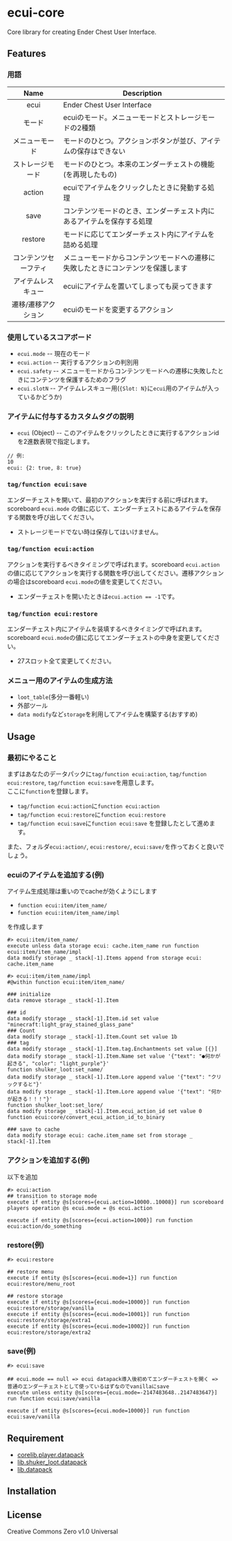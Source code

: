 ecui-core
==

Core library for creating Ender Chest User Interface.

## Features

### 用語

| Name | Description |
|:-:|-|
| ecui | Ender Chest User Interface |
| モード | ecuiのモード。メニューモードとストレージモードの2種類|
| メニューモード | モードのひとつ。アクションボタンが並び、アイテムの保存はできない |
| ストレージモード | モードのひとつ。本来のエンダーチェストの機能(を再現したもの) |
| action | ecuiでアイテムをクリックしたときに発動する処理 |
| save | コンテンツモードのとき、エンダーチェスト内にあるアイテムを保存する処理 |
| restore | モードに応じてエンダーチェスト内にアイテムを詰める処理 |
| コンテンツセーフティ | メニューモードからコンテンツモードへの遷移に失敗したときにコンテンツを保護します |
| アイテムレスキュー | ecuiにアイテムを置いてしまっても戻ってきます |
| 遷移/遷移アクション | ecuiのモードを変更するアクション |

### 使用しているスコアボード

- `ecui.mode` -- 現在のモード
- `ecui.action` -- 実行するアクションの判別用
- `ecui.safety` -- メニューモードからコンテンツモードへの遷移に失敗したときにコンテンツを保護するためのフラグ
- `ecui.slotN` -- アイテムレスキュー用(`{Slot: N}`に`ecui`用のアイテムが入っているかどうか)

### アイテムに付与するカスタムタグの説明
- `ecui` (Object) -- このアイテムをクリックしたときに実行するアクションidを2進数表現で指定します。  
```
// 例:
10
ecui: {2: true, 8: true}
```

### `tag/function ecui:save`
エンダーチェストを開いて、最初のアクションを実行する前に呼ばれます。scoreboard `ecui.mode` の値に応じて、エンダーチェストにあるアイテムを保存する関数を呼び出してください。

- ストレージモードでない時は保存してはいけません。

### `tag/function ecui:action`
アクションを実行するべきタイミングで呼ばれます。scoreboard `ecui.action`の値に応じてアクションを実行する関数を呼び出してください。遷移アクションの場合はscoreboard `ecui.mode`の値を変更してください。

- エンダーチェストを開いたときは`ecui.action == -1`です。

### `tag/function ecui:restore`
エンダーチェスト内にアイテムを装填するべきタイミングで呼ばれます。scoreboard `ecui.mode`の値に応じてエンダーチェストの中身を変更してください。

- 27スロット全て変更してください。

### メニュー用のアイテムの生成方法
- `loot_table`(多分一番軽い)
- 外部ツール
- `data modify`など`storage`を利用してアイテムを構築する(おすすめ)

## Usage

### 最初にやること
まずはあなたのデータパックに`tag/function ecui:action`, `tag/function ecui:restore`, `tag/function ecui:save`を用意します。  
ここに`function`を登録します。  
- `tag/function ecui:action`に`function ecui:action`
- `tag/function ecui:restore`に`function ecui:restore`
- `tag/function ecui:save`に`function ecui:save`
を登録したとして進めます。

また、フォルダ`ecui:action/`, `ecui:restore/`, `ecui:save/`を作っておくと良いでしょう。

### ecuiのアイテムを追加する(例)

アイテム生成処理は重いのでcacheが効くようにします

- `function ecui:item/item_name/`
- `function ecui:item/item_name/impl`

を作成します

```mcfunction
#> ecui:item/item_name/
execute unless data storage ecui: cache.item_name run function ecui:item/item_name/impl
data modify storage _ stack[-1].Items append from storage ecui: cache.item_name
```
```mcfunction
#> ecui:item/item_name/impl
#@within function ecui:item/item_name/

### initialize
data remove storage _ stack[-1].Item

### id
data modify storage _ stack[-1].Item.id set value "minecraft:light_gray_stained_glass_pane"
### Count
data modify storage _ stack[-1].Item.Count set value 1b
### tag
data modify storage _ stack[-1].Item.tag.Enchantments set value [{}]
data modify storage _ stack[-1].Item.Name set value '{"text": "●何かが起きる", "color": "light_purple"}'
function shulker_loot:set_name/
data modify storage _ stack[-1].Item.Lore append value '{"text": "クリックすると"}'
data modify storage _ stack[-1].Item.Lore append value '{"text": "何かが起きる！！！"}'
function shulker_loot:set_lore/
data modify storage _ stack[-1].Item.ecui_action_id set value 0
function ecui:core/convert_ecui_action_id_to_binary

### save to cache
data modify storage ecui: cache.item_name set from storage _ stack[-1].Item
```

### アクションを追加する(例)

以下を追加
```mcfunction
#> ecui:action
## transition to storage mode
execute if entity @s[scores={ecui.action=10000..10008}] run scoreboard players operation @s ecui.mode = @s ecui.action

execute if entity @s[scores={ecui.action=1000}] run function ecui:action/do_something
```

### restore(例)

```mcfunction
#> ecui:restore

## restore menu
execute if entity @s[scores={ecui.mode=1}] run function ecui:restore/menu_root

## restore storage
execute if entity @s[scores={ecui.mode=10000}] run function ecui:restore/storage/vanilla
execute if entity @s[scores={ecui.mode=10001}] run function ecui:restore/storage/extra1
execute if entity @s[scores={ecui.mode=10002}] run function ecui:restore/storage/extra2
```

### save(例)
```mcfunction
#> ecui:save

## ecui.mode == null => ecui datapack導入後初めてエンダーチェストを開く => 普通のエンダーチェストとして使っているはずなのでvanillaにsave
execute unless entity @s[scores={ecui.mode=-2147483648..2147483647}] run function ecui:save/vanilla

execute if entity @s[scores={ecui.mode=10000}] run function ecui:save/vanilla
```


## Requirement

- [corelib.player.datapack](https://github.com/a-happin/corelib.player.datapack)
- [lib.shuker_loot.datapack](https://github.com/a-happin/lib.shulker_loot.datapack)
- [lib.datapack](https://github.com/a-happin/lib.datapack)

## Installation

## License
Creative Commons Zero v1.0 Universal

